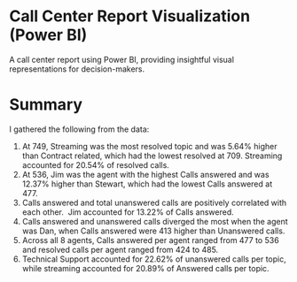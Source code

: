 # Call Center Report Visualization (Power BI)
A call center report using Power BI, providing insightful visual representations for decision-makers.


# Summary

I gathered the following from the data:

1. At 749, Streaming was the most resolved topic and was 5.64% higher than Contract related, which had the lowest resolved at 709.﻿﻿ ﻿﻿﻿Streaming accounted for 20.54% of resolved calls.
2. At 536, Jim was the agent with the highest Calls answered and was 12.37% higher than Stewart, which had the lowest Calls answered at 477.﻿﻿ ﻿﻿ ﻿
3. Calls answered and total unanswered calls are positively correlated with each other.﻿﻿ ﻿﻿ ﻿﻿Jim accounted for 13.22% of Calls answered.﻿﻿
4. Calls answered and unanswered calls diverged the most when the agent was Dan, when Calls answered were 413 higher than Unanswered calls.﻿﻿
5. ﻿﻿Across all 8 agents, Calls answered per agent ranged from 477 to 536 and resolved calls per agent ranged from 424 to 485.﻿﻿
6. Technical Support accounted for 22.62% of unanswered calls per topic, while streaming accounted for 20.89% of Answered calls per topic.﻿﻿ ﻿﻿ ﻿
